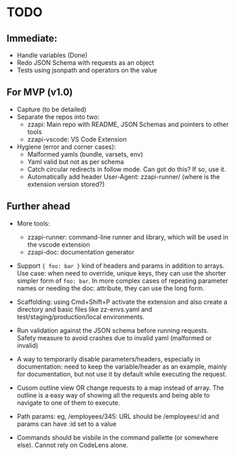# TODO

## Immediate:

  * Handle variables (Done)
  * Redo JSON Schema with requests as an object
  * Tests using jsonpath and operators on the value

## For MVP (v1.0)

  * Capture (to be detailed)
  * Separate the repos into two:
    * zzapi: Main repo with README, JSON Schemas and pointers to other tools
    * zzapi-vscode: VS Code Extension
  * Hygiene (error and corner cases):
    * Malformed yamls (bundle, varsets, env)
    * Yaml valid but not as per schema
    * Catch circular redirects in follow mode. Can got do this? If so, use it.
    * Automatically add header User-Agent: zzapi-runner/<version> (where is the extension version stored?)

## Further ahead

* More tools:
  * zzapi-runner: command-line runner and library, which will be used in the vscode extension
  * zzapi-doc: documentation generator

* Support `{ foo: bar }` kind of headers and params in addition to arrays. Use case: when need to override, unique keys, they can use the shorter simpler form of `foo: bar`. In more complex cases of repeating parameter names or needing the doc: attribute, they can use the long form. 

* Scaffolding: using Cmd+Shift+P activate the extension and also create a directory and basic files like zz-envs.yaml and test/staging/production/local environments.

* Run validation against the JSON schema before running requests. Safety measure to avoid crashes due to invalid yaml (malformed or invalid)

* A way to temporarily disable parameters/headers, especially in documentation: need to keep the variable/header as an example, mainly for documentation, but not use it by default while executing the request.

* Cusom outline view OR change requests to a map instead of array. The outline is a easy way of showing all the requests and being able to navigate to one of them to execute.

* Path params: eg, /employees/345: URL should be /employees/:id and params can have :id set to a value

* Commands should be visbile in the command pallette (or somewhere else). Cannot rely on CodeLens alone.
